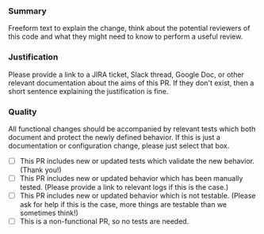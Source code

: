 ### Summary
Freeform text to explain the change, think about the potential reviewers
of this code and what they might need to know to perform a useful review.

### Justification
Please provide a link to a JIRA ticket, Slack thread, Google Doc,
or other relevant documentation about the aims of this PR. If they
don't exist, then a short sentence explaining the justification is fine.

### Quality
All functional changes should be accompanied by relevant tests which
both document and protect the newly defined behavior. If this is just
a documentation or configuration change, please just select that box.

  - [ ] This PR includes new or updated tests which validate the new behavior.
        (Thank you!)
  - [ ] This PR includes new or updated behavior which has been manually tested.
        (Please provide a link to relevant logs if this is the case.)
  - [ ] This PR includes new or updated behavior which is not testable.
        (Please ask for help if this is the case, more things are testable than
		we sometimes think!)
  - [ ] This is a non-functional PR, so no tests are needed.
